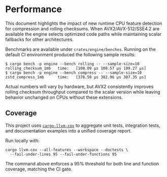 # Performance

This document highlights the impact of new runtime CPU feature detection for
compression and rolling checksums. When AVX2/AVX-512/SSE4.2 are available the
engine selects optimized code paths while maintaining scalar fallbacks for other
architectures.

Benchmarks are available under `crates/engine/benches`. Running on the default
CI environment produced the following sample results:

```
$ cargo bench -p engine --bench rolling -- --sample-size=10
rolling_checksum_1mb   time:   [108.09 µs 108.57 µs 109.27 µs]
$ cargo bench -p engine --bench compress -- --sample-size=10
zstd_compress_1mb      time:   [378.50 µs 382.96 µs 387.35 µs]
```

Actual numbers will vary by hardware, but AVX2 consistently improves rolling
checksum throughput compared to the scalar version while leaving behavior
unchanged on CPUs without these extensions.

## Coverage

This project uses [`cargo-llvm-cov`](https://github.com/taiki-e/cargo-llvm-cov) to aggregate
unit tests, integration tests, and documentation examples into a unified coverage report.

Run locally with:

```
cargo llvm-cov --all-features --workspace --doctests \
  --fail-under-lines 95 --fail-under-functions 95
```

The command above enforces a 95% threshold for both line and function coverage,
matching the CI gate.
